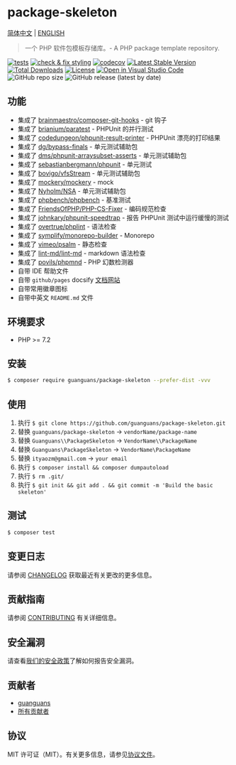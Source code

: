 # package-skeleton

[简体中文](README-zh_CN.md) | [ENGLISH](README.md)

> 一个 PHP 软件包模板存储库。- A PHP package template repository.

[![tests](https://github.com/guanguans/package-skeleton/workflows/tests/badge.svg)](https://github.com/guanguans/package-skeleton/actions)
[![check & fix styling](https://github.com/guanguans/package-skeleton/actions/workflows/php-cs-fixer.yml/badge.svg)](https://github.com/guanguans/package-skeleton/actions)
[![codecov](https://codecov.io/gh/guanguans/package-skeleton/branch/main/graph/badge.svg?token=URGFAWS6S4)](https://codecov.io/gh/guanguans/package-skeleton)
[![Latest Stable Version](https://poser.pugx.org/guanguans/package-skeleton/v)](//packagist.org/packages/guanguans/package-skeleton)
[![Total Downloads](https://poser.pugx.org/guanguans/package-skeleton/downloads)](//packagist.org/packages/guanguans/package-skeleton)
[![License](https://poser.pugx.org/guanguans/package-skeleton/license)](//packagist.org/packages/guanguans/package-skeleton)
[![Open in Visual Studio Code](https://open.vscode.dev/badges/open-in-vscode.svg)](https://open.vscode.dev/guanguans/package-skeleton)
![GitHub repo size](https://img.shields.io/github/repo-size/guanguans/package-skeleton)
![GitHub release (latest by date)](https://img.shields.io/github/v/release/guanguans/package-skeleton)

## 功能

* 集成了 [brainmaestro/composer-git-hooks](https://github.com/BrainMaestro/composer-git-hooks) - git 钩子
* 集成了 [brianium/paratest](https://github.com/paratestphp/paratest) - PHPUnit 的并行测试
* 集成了 [codedungeon/phpunit-result-printer](https://github.com/mikeerickson/phpunit-pretty-result-printer) - PHPUnit 漂亮的打印结果
* 集成了 [dg/bypass-finals](https://github.com/rdohms/dg/bypass-finals) - 单元测试辅助包
* 集成了 [dms/phpunit-arraysubset-asserts](https://github.com/rdohms/phpunit-arraysubset-asserts) - 单元测试辅助包
* 集成了 [sebastianbergmann/phpunit](https://github.com/sebastianbergmann/phpunit) - 单元测试
* 集成了 [bovigo/vfsStream](https://github.com/bovigo/vfsStream) - 单元测试辅助包
* 集成了 [mockery/mockery](https://github.com/mockery/mockery) - mock
* 集成了 [Nyholm/NSA](https://github.com/Nyholm/NSA) - 单元测试辅助包
* 集成了 [phpbench/phpbench](https://github.com/phpbench/phpbench) - 基准测试
* 集成了 [FriendsOfPHP/PHP-CS-Fixer](https://github.com/FriendsOfPHP/PHP-CS-Fixer) - 编码规范检查
* 集成了 [johnkary/phpunit-speedtrap](https://github.com/johnkary/phpunit-speedtrap) - 报告 PHPUnit 测试中运行缓慢的测试
* 集成了 [overtrue/phplint](https://github.com/overtrue/phplint) - 语法检查
* 集成了 [symplify/monorepo-builder](https://github.com/symplify/monorepo-builder) - Monorepo
* 集成了 [vimeo/psalm](https://github.com/vimeo/psalm) - 静态检查
* 集成了 [lint-md/lint-md](https://github.com/lint-md/lint-md) - markdown 语法检查
* 集成了 [povils/phpmnd](https://github.com/povils/phpmnd) - PHP 幻数检测器
* 自带 IDE 帮助文件
* 自带 `github/pages` docsify [文档网站](https://guanguans.github.io/package-skeleton/)
* 自带常用徽章图标
* 自带中英文 `README.md` 文件

## 环境要求

* PHP >= 7.2

## 安装

```bash
$ composer require guanguans/package-skeleton --prefer-dist -vvv
```

## 使用

1. 执行 `$ git clone https://github.com/guanguans/package-skeleton.git`
2. 替换 `guanguans/package-skeleton` -> `vendorName/package-name`
3. 替换 `Guanguans\\PackageSkeleton` -> `VendorName\\PackageName`
4. 替换 `Guanguans\PackageSkeleton` -> `VendorName\PackageName`
5. 替换 `ityaozm@gmail.com` -> `your email`
6. 执行 `$ composer install && composer dumpautoload`
7. 执行 `$ rm .git/`
8. 执行 `$ git init && git add . && git commit -m 'Build the basic skeleton'`

## 测试

```bash
$ composer test
```

## 变更日志

请参阅 [CHANGELOG](CHANGELOG.md) 获取最近有关更改的更多信息。

## 贡献指南

请参阅 [CONTRIBUTING](.github/CONTRIBUTING.md) 有关详细信息。

## 安全漏洞

请查看[我们的安全政策](../../security/policy)了解如何报告安全漏洞。

## 贡献者

* [guanguans](https://github.com/guanguans)
* [所有贡献者](../../contributors)

## 协议

MIT 许可证（MIT）。有关更多信息，请参见[协议文件](LICENSE)。
